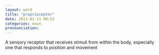 ```yaml
---
layout: word
title: "proprioceptor"
date: 2013-01-11 00:53
categories: noun
pronounciation: 
---
```


A sensory receptor that receives stimuli from within the body, especially one that responds to position and movement
